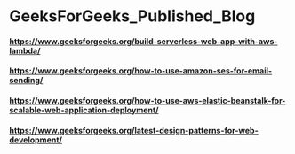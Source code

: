 # GeeksForGeeks_Published_Blog

#### https://www.geeksforgeeks.org/build-serverless-web-app-with-aws-lambda/ <br/>
#### https://www.geeksforgeeks.org/how-to-use-amazon-ses-for-email-sending/ <br/>
#### https://www.geeksforgeeks.org/how-to-use-aws-elastic-beanstalk-for-scalable-web-application-deployment/ <br/>
#### https://www.geeksforgeeks.org/latest-design-patterns-for-web-development/ <br/>

